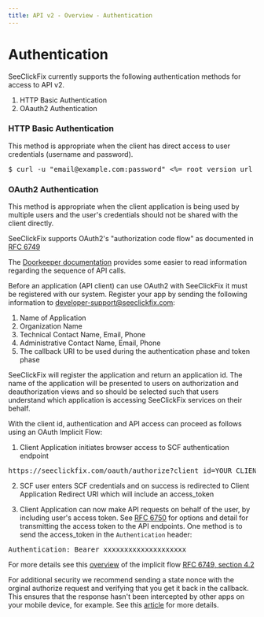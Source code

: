 ```yaml
---
title: API v2 - Overview - Authentication
---
```


# Authentication

SeeClickFix currently supports the following authentication methods for access to API v2.
1. HTTP Basic Authentication
1. OAauth2 Authentication

### HTTP Basic Authentication

This method is appropriate when the client has direct access to user credentials (username
and password).

<pre class="terminal">
$ curl -u "email@example.com:password" <%= root_version_url %>/profile
</pre>

### OAuth2 Authentication

This method is appropriate when the client application is being used by multiple users
and the user's credentials should not be shared with the client directly.

SeeClickFix supports OAuth2's "authorization code flow" as documented in [RFC 6749](https://tools.ietf.org/html/rfc6749#section-4.1)

The [Doorkeeper documentation](https://github.com/doorkeeper-gem/doorkeeper/wiki/authorization-flow) provides some easier to read information regarding the sequence of API calls.


Before an application (API client) can use OAuth2 with SeeClickFix it must be registered
with our system. Register your app by sending the following information to
developer-support@seeclickfix.com:

1. Name of Application
1. Organization Name
1. Technical Contact Name, Email, Phone
1. Administrative Contact Name, Email, Phone
1. The callback URI to be used during the authentication phase and token phase

SeeClickFix will register the application and return an application id.
The name of the application will be presented to users on authorization and
deauthorization views and so should be selected such that users understand
which application is accessing SeeClickFix services on their behalf.

With the client id, authentication and API access can proceed as follows using an OAuth Implicit Flow:

1. Client Application initiates browser access to SCF authentication endpoint

<pre class="terminal">
https://seeclickfix.com/oauth/authorize?client_id=YOUR_CLIENT_ID&redirect_uri=YOUR_REDIRECT_URI&response_type=token
</pre>

2. SCF user enters SCF credentials and on success is redirected to Client Application Redirect URI which will include an access_token

3. Client Application can now make API requests on behalf of the user, by including user's access token. See [RFC 6750](http://tools.ietf.org/html/rfc6750#section-2.1) for options and detail for transmitting the access token to the API endpoints. One method is to send the access_token in the `Authentication` header:

<pre class="terminal">
Authentication: Bearer xxxxxxxxxxxxxxxxxxxx
</pre>

For more details see this [overview](https://auth0.com/docs/flows/concepts/implicit) of the implicit flow [RFC 6749, section 4.2](https://tools.ietf.org/html/rfc6749#section-4.2)

For additional security we recommend sending a state nonce with the orginal authorize request and verifying that you get it back in the callback. This ensures that the response hasn't been intercepted by other apps on your mobile device, for example.  See this [article](https://auth0.com/docs/protocols/oauth2/oauth-state) for more details.
